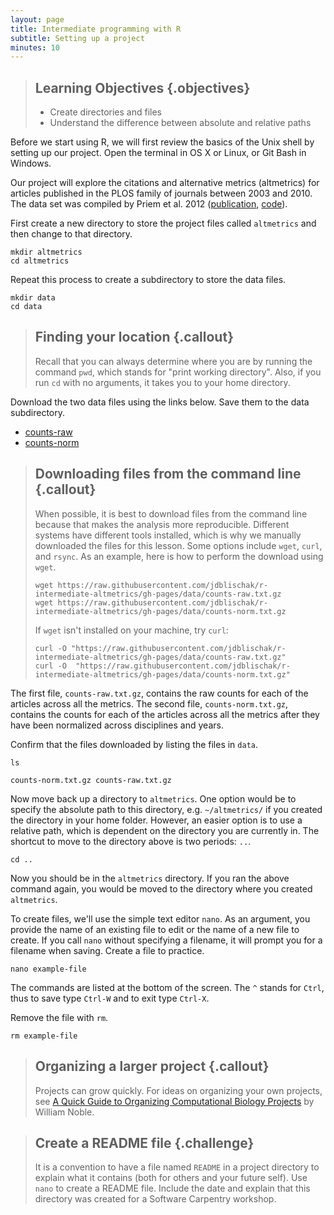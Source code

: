```yaml
---
layout: page
title: Intermediate programming with R
subtitle: Setting up a project
minutes: 10
---
```


> ## Learning Objectives {.objectives}
>
> * Create directories and files
> * Understand the difference between absolute and relative paths

Before we start using R, we will first review the basics of the Unix shell by setting up our project.
Open the terminal in OS X or Linux, or Git Bash in Windows.

Our project will explore the citations and alternative metrics (altmetrics) for articles published in the PLOS family of journals between 2003 and 2010.
The data set was compiled by Priem et
al. 2012 ([publication][priem2012], [code][priem2012code]).

[priem2012]: http://arxiv.org/abs/1203.4745
[priem2012code]: https://github.com/jasonpriem/plos_altmetrics_study

First create a new directory to store the project files called `altmetrics` and then change to that directory.

~~~ {.bash}
mkdir altmetrics
cd altmetrics
~~~

Repeat this process to create a subdirectory to store the data files.

~~~{.bash}
mkdir data
cd data
~~~

> ## Finding your location {.callout}
> Recall that you can always determine where you are by running the command `pwd`, which stands for "print working directory".
> Also, if you run `cd` with no arguments, it takes you to your home directory.

Download the two data files using the links below.
Save them to the data subdirectory.

*  [counts-raw](https://raw.githubusercontent.com/jdblischak/r-intermediate-altmetrics/gh-pages/data/counts-raw.txt.gz)
*  [counts-norm](https://raw.githubusercontent.com/jdblischak/r-intermediate-altmetrics/gh-pages/data/counts-norm.txt.gz)

> ## Downloading files from the command line {.callout}
>
> When possible, it is best to download files from the command line because that makes the analysis more reproducible.
> Different systems have different tools installed, which is why we manually downloaded the files for this lesson.
> Some options include `wget`, `curl`, and `rsync`.
> As an example, here is how to perform the download using `wget`.
>
> ~~~{.bash}
> wget https://raw.githubusercontent.com/jdblischak/r-intermediate-altmetrics/gh-pages/data/counts-raw.txt.gz
> wget https://raw.githubusercontent.com/jdblischak/r-intermediate-altmetrics/gh-pages/data/counts-norm.txt.gz
>~~~
>
> If `wget` isn't installed on your machine, try `curl`:
>
> ~~~{.bash}
> curl -O "https://raw.githubusercontent.com/jdblischak/r-intermediate-altmetrics/gh-pages/data/counts-raw.txt.gz"
> curl -O  "https://raw.githubusercontent.com/jdblischak/r-intermediate-altmetrics/gh-pages/data/counts-norm.txt.gz"
>~~~

The first file, `counts-raw.txt.gz`, contains the raw counts for each of the articles across all the metrics.
The second file, `counts-norm.txt.gz`, contains the counts for each of the articles across all the metrics after they have been normalized across disciplines and years.

Confirm that the files downloaded by listing the files in `data`.

~~~{.bash}
ls
~~~
~~~ {.output}
counts-norm.txt.gz counts-raw.txt.gz
~~~

Now move back up a directory to `altmetrics`.
One option would be to specify the absolute path to this directory, e.g. `~/altmetrics/` if you created the directory in your home folder.
However, an easier option is to use a relative path, which is dependent on the directory you are currently in.
The shortcut to move to the directory above is two periods: `..`.

~~~{.bash}
cd ..
~~~

Now you should be in the `altmetrics` directory.
If you ran the above command again, you would be moved to the directory where you created `altmetrics`.

To create files, we'll use the simple text editor `nano`.
As an argument, you provide the name of an existing file to edit or the name of a new file to create.
If you call `nano` without specifying a filename, it will prompt you for a filename when saving.
Create a file to practice.

~~~{.bash}
nano example-file
~~~

The commands are listed at the bottom of the screen.
The `^` stands for `Ctrl`,
thus to save type `Ctrl-W` and to exit type `Ctrl-X`.

Remove the file with `rm`.

~~~{.bash}
rm example-file
~~~

> ## Organizing a larger project {.callout}
>
> Projects can grow quickly.
> For ideas on organizing your own projects, see [A Quick Guide to Organizing Computational Biology Projects][noble2009] by William Noble.

[noble2009]: http://journals.plos.org/ploscompbiol/article?id=10.1371/journal.pcbi.1000424

> ## Create a README file {.challenge}
>
> It is a convention to have a file named `README` in a project directory to explain what it contains (both for others and your future self).
> Use `nano` to create a README file.
> Include the date and explain that this directory was created for a Software Carpentry workshop.
